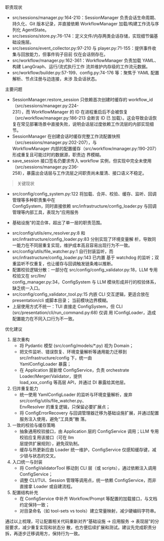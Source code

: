  职责现状                                                                                            
                                                                                                      
  - src/sessions/manager.py:164-210：SessionManager 负责会话生命周期、持久化、Git 版本记录，并直接依赖
  WorkflowManager 加载/构建工作流与序列化 AgentState。                                                
  - src/sessions/store.py:76-174：定义文件/内存两类会话存储，实现细节偏基础设施层。                   
  - src/sessions/event_collector.py:97-210 与 player.py:71-155：提供事件收集与回放能力，但事件钩子目前
  仅在会话侧存在。                                                                                    
  - src/workflow/manager.py:162-361：WorkflowManager 负责加载 YAML、构建 LangGraph、运行/流式执行工作 
  流并维护内存级的工作流元数据。                                                                      
  - src/workflow/builder.py:57-199、config.py:74-176 等：聚焦于 YAML 配置解析、节点注册与边连接，未涉 
  及会话状态。                                                                                        
                                                                                                      
  主要问题                                                                                            
                                                                                                      
  - SessionManager.restore_session 只依赖首次创建时缓存的 workflow_id（src/sessions/manager.py:224-   
  231），而 WorkflowManager 的 ID 在进程重启后不会被恢复（src/workflow/manager.py:186-213 会断言 ID 已
  加载）。这会导致会话恢复在常见部署场景中直接失败，说明会话层过度依赖工作流层的内部实现细节。        
  - SessionManager 在创建会话时缓存完整工作流配置快照（src/sessions/manager.py:202-207），与          
  WorkflowManager 内部的配置缓存（src/workflow/manager.py:190-207）形成重复且可能过时的数据源，职责边 
  界模糊。                                                                                            
  - save_session 接口签名仍要求传入 workflow 实例，但实现中完全未使用（src/sessions/manager.py:236-   
  258），暴露出会话层与工作流层之间职责尚未厘清、接口语义不稳定。



  > 关键现状                                                                                            
                                                                                                      
  - src/config/config_system.py:122 将加载、合并、校验、缓存、监听、回调管理等多种职责集中在          
  ConfigSystem，同时直接依赖 src/infrastructure/config_loader.py 与回调管理等内部工具，表现为“应用服务
  + 基础设施”的混合体，超出了单一层的职责范围。                                                       
  - src/config/utils/env_resolver.py:8 和 src/infrastructure/config_loader.py:83 分别实现了环境变量解 
  析，导致同一能力在不同层重复实现，维护成本高且容易出现行为不一致。                                  
  - src/config/utils/file_watcher.py:1 自行封装监听，而 src/infrastructure/config_loader.py:143 已内置
  基于 watchdog 的监听；双重监听不仅重复，也让缓存与回调触发链条难以推断。                            
  - 配置校验逻辑分散：一部分在 src/config/config_validator.py:18，LLM 专用校验又在 src/llm/           
  config_manager.py:34，ConfigSystem 与 LLM 模块形成并行的校验体系，缺乏统一入口。                    
  - src/config/config_validator_tool.py:15 内嵌 CLI 交互逻辑，更适合放在 presentation/cli 或脚本目录；
  当前模块边界模糊。                                                                                  
  - 上层使用方式不统一：TUI 直接走 ConfigSystem，但 CLI (src/presentation/cli/run_command.py:68) 仅调 
  用 IConfigLoader，造成配置能力在不同入口行为不一致。                                                
                                                                                                      
  优化建议                                                                                            
                                                                                                      
  1. 层次重构                                                                                         
      - 将 Pydantic 模型 (src/config/models/*.py) 视为 Domain；                                       
      - 把文件监听、错误恢复、环境变量解析等通用能力迁移到 src/infrastructure/config 下，统一由       
  YamlConfigLoader 暴露；                                                                             
      - 在 Application 层新增 ConfigService，负责 orchestrate Loader/Merger/Validator，提供           
  load_xxx_config 等高层 API，并通过 DI 暴露给其他层。                                                
  2. 归并重复能力                                                                                     
      - 统一使用 YamlConfigLoader 的监听与环境变量解析，废弃 src/config/utils/file_watcher.py、       
  EnvResolver 的重复逻辑，只保留必要扩展点；                                                          
      - 将 ConfigErrorRecovery 与回调管理器迁移为基础设施扩展，并通过配置服务注入使用，避免“工具类”散 
  落。                                                                                                
  3. 一致的校验与缓存策略                                                                             
      - 抽象通用校验接口，由 Application 层的 ConfigService 调用；LLM 专用校验应复用该接口（可在 llm  
  层提供扩展规则），避免双轨制。                                                                      
      - 缓存与热更新应由 Loader 统一维护，ConfigService 仅感知缓存键，减少锁与状态的交叉。            
  4. 入口统一与封装                                                                                   
      - 将 ConfigValidatorTool 移动到 CLI 层（或 scripts），通过依赖注入调用 ConfigService；          
      - 调整 CLI/TUI、Session 管理等调用点，统一依赖 ConfigService，而非直接拿 Loader 或自建流程。    
  5. 配置结构补充                                                                                     
      - 在 ConfigService 中补齐 Workflow/Prompt 等配置的加载接口，与文档约定保持一致；                
      - 对目录命名（如 tool-sets vs tools）建立常量映射，减少硬编码字符串。                           
                                                                                                      
  通过以上梳理，可让配置相关代码重新对齐“基础设施 → 应用服务 → 表现层”的分层要求，减少重复实现和状态分
  散，也方便后续扩展和测试。建议先完成职责分拆，再逐步迁移调用方，保持行为一致。 